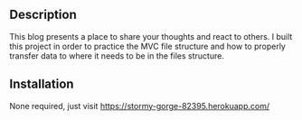 <MVC-Tech-Blog>

## Description

This blog presents a place to share your thoughts and react to others. I built this project in order to practice the MVC file structure and how to properly transfer data to where it needs to be in the files structure. 

## Installation

None required, just visit https://stormy-gorge-82395.herokuapp.com/
